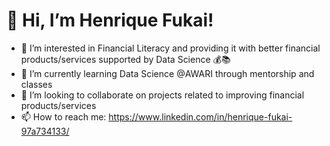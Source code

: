 # 👋 Hi, I’m Henrique Fukai!
- 👀 I’m interested in Financial Literacy and providing it with better financial products/services supported by Data Science 💰📚
- 📖 I’m currently learning Data Science @AWARI through mentorship and classes
- 💞️ I’m looking to collaborate on projects related to improving financial products/services
- 📫 How to reach me: https://www.linkedin.com/in/henrique-fukai-97a734133/
